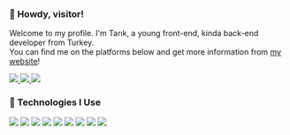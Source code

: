 ### 👋 Howdy, visitor!
Welcome to my profile. I'm Tarık, a young front-end, kinda back-end developer from Turkey.  
You can find me on the platforms below and get more information from [my website](https://tarikcoskun.xyz/)!

<a href="https://discord.com/users/474537652943847444">
<img src="https://shields.io/badge/-Discord-8697f6?logo=discord&logoColor=fff">
</a><a href="https://twitter.com/itstarikcoskun">
<img src="https://shields.io/badge/-Twitter-009ded?logo=twitter&logoColor=fff">
</a><a href="https://steamcommunity.com/id/tarikcoskun/">
<img src="https://shields.io/badge/-Steam-161922?logo=steam&logoColor=fff">
</a>

### 🔧 Technologies I Use

![](https://shields.io/badge/-HTML-323330?logo=html5&logoColor=f76649)
![](https://shields.io/badge/-CSS-323330?logo=css3&logoColor=3595cf)
![](https://shields.io/badge/-JavaScript-323330?logo=javascript&logoColor=efd81d)
![](https://shields.io/badge/-Node.js-323330?logo=node.js&logoColor=88c249)
![](https://shields.io/badge/-Vue.js-323330?logo=vue.js)
![](https://shields.io/badge/-Nuxt.js-323330?logo=nuxt.js)
![](https://shields.io/badge/-Tailwind-323330?logo=tailwind-css)
![](https://shields.io/badge/-Sass-323330?logo=sass)
![](https://shields.io/badge/-Git-323330?logo=git)
